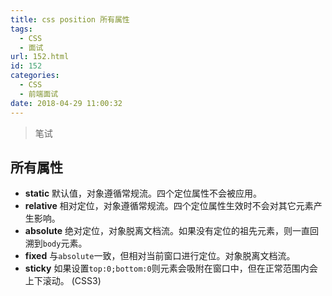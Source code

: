 ```yaml
---
title: css position 所有属性
tags:
  - CSS
  - 面试
url: 152.html
id: 152
categories:
  - CSS
  - 前端面试
date: 2018-04-29 11:00:32
---
```


> 笔试

所有属性
----

*   **static** 默认值，对象遵循常规流。四个定位属性不会被应用。
*   **relative** 相对定位，对象遵循常规流。四个定位属性生效时不会对其它元素产生影响。
*   **absolute** 绝对定位，对象脱离文档流。如果没有定位的祖先元素，则一直回溯到`body`元素。
*   **fixed** 与`absolute`一致，但相对当前窗口进行定位。对象脱离文档流。
*   **sticky** 如果设置`top:0;bottom:0`则元素会吸附在窗口中，但在正常范围内会上下滚动。 (CSS3)